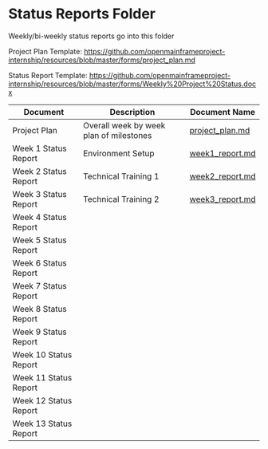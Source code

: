 # Status Reports Folder
Weekly/bi-weekly status reports go into this folder

Project Plan Template: https://github.com/openmainframeproject-internship/resources/blob/master/forms/project_plan.md

Status Report Template: https://github.com/openmainframeproject-internship/resources/blob/master/forms/Weekly%20Project%20Status.docx

| Document | Description | Document Name |
|---|---|---|
| Project Plan | Overall week by week plan of milestones |[project_plan.md](project_plan.md) |
| Week 1 Status Report | Environment Setup |[week1_report.md](week1_report.md) | 
| Week 2 Status Report | Technical Training 1| [week2_report.md](week2_report.md) |
| Week 3 Status Report | Technical Training 2 | [week3_report.md](week3_report.md) |
| Week 4 Status Report | | |
| Week 5 Status Report | | |
| Week 6 Status Report | | |
| Week 7 Status Report | | |
| Week 8 Status Report | | |
| Week 9 Status Report | | |
| Week 10 Status Report | | |
| Week 11 Status Report | | |
| Week 12 Status Report | | |
| Week 13 Status Report | | |
